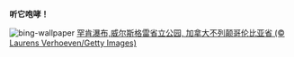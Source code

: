 
**听它咆哮！**

![bing-wallpaper](https://www.bing.com/th?id=OHR.HelmckenWaterfall_ZH-CN9694510761_1920x1080.jpg)
[罕肯瀑布,威尔斯格雷省立公园, 加拿大不列颠哥伦比亚省 (© Laurens Verhoeven/Getty Images)](https://www.bing.com/search?q=%E5%A8%81%E5%B0%94%E6%96%AF%E6%A0%BC%E9%9B%B7%E7%9C%81%E7%AB%8B%E5%85%AC%E5%9B%AD&amp;form=hpcapt&amp;mkt=zh-cn)
  